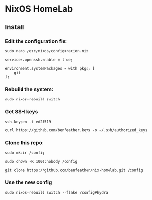 # NixOS HomeLab

## Install

### Edit the configuration fie:

`sudo nano /etc/nixos/configuration.nix`

```
services.openssh.enable = true;

environment.systemPackages = with pkgs; [
	git
];
```

### Rebuild the system:

`sudo nixos-rebuild switch`

### Get SSH keys

`ssh-keygen -t ed25519`

`curl https://github.com/benfeather.keys -o ~/.ssh/authorized_keys`

### Clone this repo: 

`sudo mkdir /config`

`sudo chown -R 1000:nobody /config`

`git clone https://github.com/benfeather/nix-homelab.git /config`

### Use the new config

`sudo nixos-rebuild switch --flake /config#hydra`
